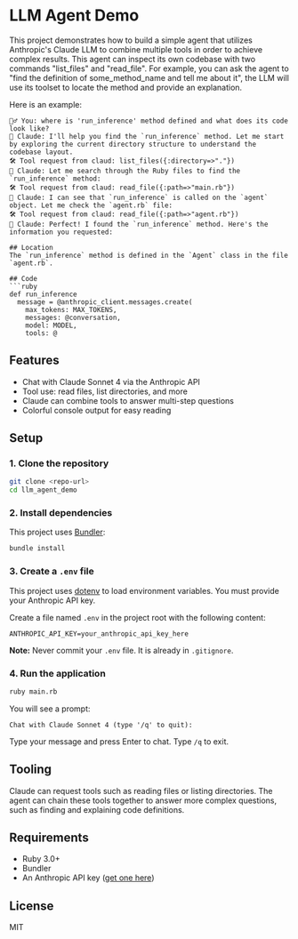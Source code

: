 # LLM Agent Demo

This project demonstrates how to build a simple agent that utilizes Anthropic's Claude LLM to combine multiple tools in order to achieve complex results. This agent can inspect its own codebase with two commands "list_files" and "read_file". For example, you can ask the agent to "find the definition of some_method_name and tell me about it", the LLM will use its toolset to locate the method and provide an explanation.

Here is an example:

```
🙋‍♂️ You: where is 'run_inference' method defined and what does its code look like?
🤖 Claude: I'll help you find the `run_inference` method. Let me start by exploring the current directory structure to understand the codebase layout.
🛠️ Tool request from claud: list_files({:directory=>"."})
🤖 Claude: Let me search through the Ruby files to find the `run_inference` method:
🛠️ Tool request from claud: read_file({:path=>"main.rb"})
🤖 Claude: I can see that `run_inference` is called on the `agent` object. Let me check the `agent.rb` file:
🛠️ Tool request from claud: read_file({:path=>"agent.rb"})
🤖 Claude: Perfect! I found the `run_inference` method. Here's the information you requested:

## Location
The `run_inference` method is defined in the `Agent` class in the file `agent.rb`.

## Code
```ruby
def run_inference
  message = @anthropic_client.messages.create(
    max_tokens: MAX_TOKENS,
    messages: @conversation,
    model: MODEL,
    tools: @
```

## Features
- Chat with Claude Sonnet 4 via the Anthropic API
- Tool use: read files, list directories, and more
- Claude can combine tools to answer multi-step questions
- Colorful console output for easy reading

## Setup

### 1. Clone the repository
```sh
git clone <repo-url>
cd llm_agent_demo
```

### 2. Install dependencies
This project uses [Bundler](https://bundler.io/):
```sh
bundle install
```

### 3. Create a `.env` file
This project uses [dotenv](https://github.com/bkeepers/dotenv) to load environment variables. You must provide your Anthropic API key.

Create a file named `.env` in the project root with the following content:

```
ANTHROPIC_API_KEY=your_anthropic_api_key_here
```

**Note:** Never commit your `.env` file. It is already in `.gitignore`.

### 4. Run the application
```sh
ruby main.rb
```

You will see a prompt:
```
Chat with Claude Sonnet 4 (type '/q' to quit):
```
Type your message and press Enter to chat. Type `/q` to exit.

## Tooling
Claude can request tools such as reading files or listing directories. The agent can chain these tools together to answer more complex questions, such as finding and explaining code definitions.

## Requirements
- Ruby 3.0+
- Bundler
- An Anthropic API key ([get one here](https://console.anthropic.com/))

## License
MIT 
